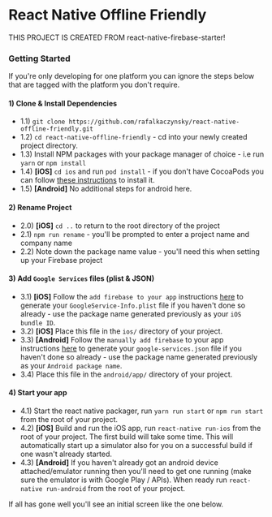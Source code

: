 # React Native Offline Friendly 

THIS PROJECT IS CREATED FROM react-native-firebase-starter!

### Getting Started

If you're only developing for one platform you can ignore the steps below that are tagged with the platform you don't require.

#### 1) Clone & Install Dependencies

- 1.1) `git clone https://github.com/rafalkaczynsky/react-native-offline-friendly.git`
- 1.2) `cd react-native-offline-friendly` - cd into your newly created project directory.
- 1.3) Install NPM packages with your package manager of choice - i.e run `yarn` or `npm install`
- 1.4) **[iOS]** `cd ios` and run `pod install` - if you don't have CocoaPods you can follow [these instructions](https://guides.cocoapods.org/using/getting-started.html#getting-started) to install it.
- 1.5) **[Android]** No additional steps for android here.

#### 2) Rename Project

- 2.0) **[iOS]** `cd ..` to return to the root directory of the project
- 2.1) `npm run rename` - you'll be prompted to enter a project name and company name
- 2.2) Note down the package name value - you'll need this when setting up your Firebase project

#### 3) Add `Google Services` files (plist & JSON)

- 3.1) **[iOS]** Follow the `add firebase to your app` instructions [here](https://firebase.google.com/docs/ios/setup#add_firebase_to_your_app) to generate your `GoogleService-Info.plist` file if you haven't done so already - use the package name generated previously as your `iOS bundle ID`.
- 3.2) **[iOS]** Place this file in the `ios/` directory of your project.
- 3.3) **[Android]** Follow the `manually add firebase` to your app instructions [here](https://firebase.google.com/docs/android/setup#manually_add_firebase) to generate your `google-services.json` file if you haven't done so already - use the package name generated previously as your `Android package name`.
- 3.4) Place this file in the `android/app/` directory of your project.
  
#### 4) Start your app

- 4.1) Start the react native packager, run `yarn run start` or `npm run start` from the root of your project.
- 4.2) **[iOS]** Build and run the iOS app, run `react-native run-ios` from the root of your project. The first build will take some time. This will automatically start up a simulator also for you on a successful build if one wasn't already started.
- 4.3) **[Android]** If you haven't already got an android device attached/emulator running then you'll need to get one running (make sure the emulator is with Google Play / APIs). When ready run `react-native run-android` from the root of your project.

If all has gone well you'll see an initial screen like the one below.
  





